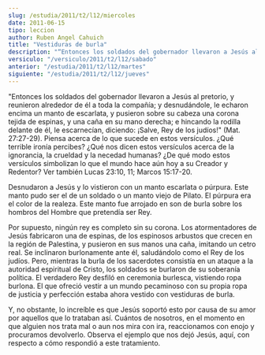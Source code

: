 ```yaml
---
slug: /estudia/2011/t2/l12/miercoles
date: 2011-06-15
tipo: leccion
author: Ruben Angel Cahuich
title: "Vestiduras de burla"
description: "“Entonces los soldados del gobernador llevaron a Jesús al pretorio, y reunieron  alrededor de él a toda la compañía; y desnudándole, le echaron encima un manto  de escarlata, y pusieron sobre su cabeza una corona tejida de espinas, y..."
versiculo: "/versiculo/2011/t2/l12/sabado"
anterior: "/estudia/2011/t2/l12/martes"
siguiente: "/estudia/2011/t2/l12/jueves"
---
```


"Entonces los soldados del gobernador llevaron a Jesús al pretorio, y reunieron alrededor de él a toda la compañía; y desnudándole, le echaron encima un manto de escarlata, y pusieron sobre su cabeza una corona tejida de espinas, y una caña en su mano derecha; e hincando la rodilla delante de él, le escarnecían, diciendo: ¡Salve, Rey de los judíos!" (Mat. 27:27-29). Piensa acerca de lo que sucede en estos versículos. ¿Qué terrible ironía percibes? ¿Qué nos dicen estos versículos acerca de la ignorancia, la crueldad y la necedad humanas? ¿De qué modo estos versículos simbolizan lo que el mundo hace aún hoy a su Creador y Redentor? Ver también Lucas 23:10, 11; Marcos 15:17-20.

Desnudaron a Jesús y lo vistieron con un manto escarlata o púrpura. Este manto pudo ser el de un soldado o un manto viejo de Pilato. El púrpura era el color de la realeza. Este manto fue arrojado en son de burla sobre los hombros del Hombre que pretendía ser Rey.

Por supuesto, ningún rey es completo sin su corona. Los atormentadores de Jesús fabricaron una de espinas, de los espinosos arbustos que crecen en la región de Palestina, y pusieron en sus manos una caña, imitando un cetro real. Se inclinaron burlonamente ante él, saludándolo como el Rey de los judíos. Pero, mientras la burla de los sacerdotes consistía en un ataque a la autoridad espiritual de Cristo, los soldados se burlaron de su soberanía política. El verdadero Rey desfiló en ceremonia burlesca, vistiendo ropa burlona. El que ofreció vestir a un mundo pecaminoso con su propia ropa de justicia y perfección estaba ahora vestido con vestiduras de burla.

Y, no obstante, lo increíble es que Jesús soportó esto por causa de su amor por aquellos que lo trataban así. Cuántos de nosotros, en el momento en que alguien nos trata mal o aun nos mira con ira, reaccionamos con enojo y procuramos devolverlo. Observa el ejemplo que nos dejó Jesús, aquí, con respecto a cómo respondió a este tratamiento.
